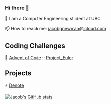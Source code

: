 ### Hi there 👋

📘 I am a Computer Engineering student at UBC

📫 How to reach me: jacobgnewman@icloud.com


## Coding Challenges

:christmas_tree: [Advent of Code](https://github.com/MountainGray/advent) :: [Project_Euler](https://github.com/jacobgnewman/project_euler)

## Projects

⚡ [Denote](https://github.com/MountainGray/Denote)


[![Jacob's GitHub stats](https://github-readme-stats.vercel.app/api?username=jacobgnewman&show_icons=true&theme=github_dark)](https://github.com/anuraghazra/github-readme-stats)
